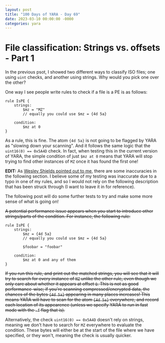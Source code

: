```yaml
---
layout: post
title: "100 Days of YARA - Day 69"
date: 2023-03-10 00:00:00 -0000
categories: yara
---
```


# File classification: Strings vs. offsets - Part 1
In the previous psot, I showed two different ways to classify ISO files; one using `uint` checks, and another using strings. Why would you pick one over the other?

One way I see people write rules to check if a file is a PE is as follows:
```
rule IsPE {
    strings:
        $mz = "MZ"
        // equally you could use $mz = {4d 5a}
        
    condition:
        $mz at 0
}
```

As a rule, this is fine. The atom `{4d 5a}` is not going to be flagged by YARA as "slowing down your scanning". And it follows the same logic that the `uint16(0) == 0x5A4D` check. In fact, when testing this in the current version of YARA, the simple condition of just `$mz at 0` means that YARA will stop trying to find other instances of `MZ` once it has found the first one!

**EDIT:** As [Wesley Shields pointed out to me](https://twitter.com/wxs/status/1634156482043301890), there are some inaccuracies in the following section. I believe some of my testing was inaccurate due to a typo in one of my rules, and so I would not rely on the following description that has been struck through (I want to leave it in for reference).

The following post will do some further tests to try and make some more sense of what is going on!

~~A potential performance issue appears when you start to introduce other strings/parts of the condition. For instance, the following rule:~~
```
rule IsPE {
    strings:
        $mz = {4d 5a}
        // equally you could use $mz = {4d 5a}
        
        $foobar = "foobar"
        
    condition:
        $mz at 0 and any of them
}
```

~~If you run this rule, and print out the matched strings, you will see that it will try to search for every instance of `MZ` unlike the other rule, even though we only care about whether it appears at offset `0`. This is not as good performance-wise; if you're scanning compressed/encrypted data, the chances of the bytes `{4d 5a}` appearing in many places increases! This means YARA will have to scan for the atom `{4d 5a}` everywhere, and record each location of its appearence (unless we specify YARA to run in fast mode with the `-f` flag that is).~~

Alternatively, the check `uint16(0) == 0x5A4D` doesn't rely on strings, meaning we don't have to search for `MZ` everywhere to evaluate the condition. These bytes will either be at the start of the file where we have specified, or they won't, meaning the check is usually quicker.